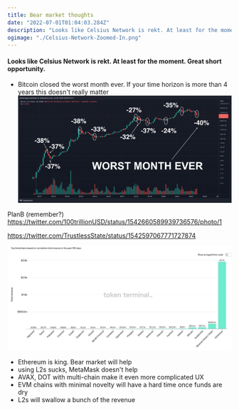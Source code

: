 ```yaml
---
title: Bear market thoughts
date: "2022-07-01T01:04:03.284Z"
description: "Looks like Celsius Network is rekt. At least for the moment."
ogimage: "./Celsius-Network-Zoomed-In.png"
---
```


#### Looks like Celsius Network is rekt. At least for the moment. Great short opportunity.

* Bitcoin closed the worst month ever. If your time horizon is more than 4 years this doesn't really matter
![Bitcoin worst close ever](./bear-market-thoughts.jpg)


PlanB (remember?)
https://twitter.com/100trillionUSD/status/1542660589939736576/photo/1

https://twitter.com/TrustlessState/status/1542597067771727874

![Top Blockchains - Total Revenue in the last 180 days](./top-blockchains-total-revenue-180days.jpg)

- Ethereum is king. Bear market will help
- using L2s sucks, MetaMask doesn't help
- AVAX, DOT with multi-chain make it even more complicated UX
- EVM chains with minimal novelty will have a hard time once funds are dry
- L2s will swallow a bunch of the revenue

